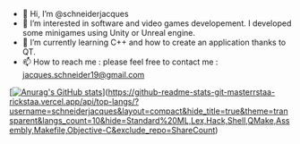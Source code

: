 - 👋 Hi, I’m @schneiderjacques
- 👀 I’m interested in software and video games developement. I developed some minigames using Unity or Unreal engine. 
- 🌱 I’m currently learning C++ and how to create an application thanks to QT.
- 📫 How to reach me : please feel free to contact me : jacques.schneider19@gmail.com

[[![Anurag's GitHub stats](https://github-readme-stats.vercel.app/api?username=schneiderjacques)](https://github.com/anuraghazra/github-readme-stats)](https://github-readme-stats-git-masterrstaa-rickstaa.vercel.app/api/top-langs/?username=schneiderjacques&layout=compact&hide_title=true&theme=transparent&langs_count=10&hide=Standard%20ML,Lex,Hack,Shell,QMake,Assembly,Makefile,Objective-C&exclude_repo=ShareCount)
